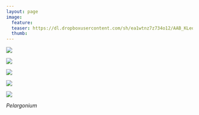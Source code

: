 ```yaml
---
layout: page
image:
  feature:
  teaser: https://dl.dropboxusercontent.com/sh/ea1wtnz7z734o12/AAB_KLeq4gUAk3_RfNVsilzna/luontokuvat/kes%C3%A4/6/DS26009-245px.jpg
  thumb:
---
```


[![](https://dl.dropboxusercontent.com/sh/ea1wtnz7z734o12/AAD4Z580wRFB0ZoHr4u0etdca/luontokuvat/kes%C3%A4/6/DS26001-800px.jpg)](https://dl.dropboxusercontent.com/sh/ea1wtnz7z734o12/AAA_ZQhzgCH8VzoIZhY4G5bHa/luontokuvat/kes%C3%A4/6/DS26001.jpg)

[![](https://dl.dropboxusercontent.com/sh/ea1wtnz7z734o12/AACRaWRC_zS11bcAohXLriGHa/luontokuvat/kes%C3%A4/6/DS26002-800px.jpg)](https://dl.dropboxusercontent.com/sh/ea1wtnz7z734o12/AAAsI9-fKIjvYeHjE2aBXJr0a/luontokuvat/kes%C3%A4/6/DS26002.jpg)

[![](https://dl.dropboxusercontent.com/sh/ea1wtnz7z734o12/AACJwOXfIZ3-fCYtd-5h0KEIa/luontokuvat/kes%C3%A4/6/DS26008-800px.jpg)](https://dl.dropboxusercontent.com/sh/ea1wtnz7z734o12/AADlP6PBUpB0zL1blWqwof73a/luontokuvat/kes%C3%A4/6/DS26008.jpg)

[![](https://dl.dropboxusercontent.com/sh/ea1wtnz7z734o12/AAB28pwRRVDp6UcEVeEeOjeoa/luontokuvat/kes%C3%A4/6/DS26009-800px.jpg)](https://dl.dropboxusercontent.com/sh/ea1wtnz7z734o12/AAA7WSff5yIeozcp-PUKprVGa/luontokuvat/kes%C3%A4/6/DS26009.jpg)

[![](https://dl.dropboxusercontent.com/sh/ea1wtnz7z734o12/AAB-3onaNh0ZZJhLFYkx-4XIa/luontokuvat/kes%C3%A4/6/DS26011-800px.jpg)](https://dl.dropboxusercontent.com/sh/ea1wtnz7z734o12/AABl_OfAPtVZprRx2DdAdbLga/luontokuvat/kes%C3%A4/6/DS26011.jpg)

*Pelargonium*
